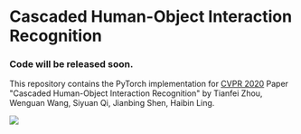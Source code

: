 # Cascaded Human-Object Interaction Recognition

### Code will be released soon.

This repository contains the PyTorch implementation for [CVPR 2020](http://cvpr2020.thecvf.com/) Paper "Cascaded Human-Object Interaction Recognition" by Tianfei Zhou, Wenguan Wang, Siyuan Qi, Jianbing Shen, Haibin Ling.

![](../master/framework.png)
